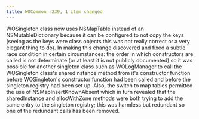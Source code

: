 ```yaml
---
title: WOCommon r239, 1 item changed
---
```


WOSingleton class now uses NSMapTable instead of an NSMutableDictionary because it can be configured to not copy the keys (seeing as the keys were class objects this was not really correct or a very elegant thing to do). In making this change discovered and fixed a subtle race condition in certain circumstances: the order in which constructors are called is not determinate (or at least it is not publicly documented) so it was possible for another singleton class such as WOLogManager to call the WOSingleton class's sharedInstance method from it's constructor function before WOSingleton's constructor function had been called and before the singleton registry had been set up. Also, the switch to map tables permitted the use of NSMapInsertKnownAbsent which in turn revealed that the sharedInstance and allocWithZone methods were both trying to add the same entry to the singleton registry; this was harmless but redundant so one of the redundant calls has been removed.

